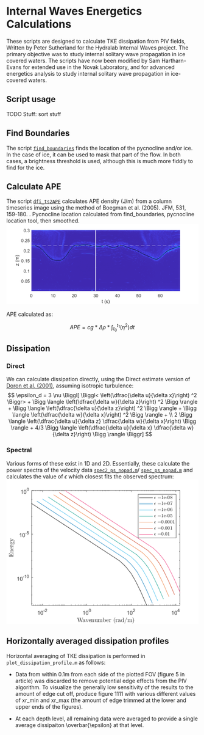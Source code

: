 # Internal Waves Energetics Calculations

These scripts are designed to calculate TKE dissipation from PIV fields, Written by Peter Sutherland for the Hydralab Internal Waves project. The primary objective was to study internal solitary wave propagation in ice covered waters. The scripts have now been modified by Sam Hartharn-Evans for extended use in the Novak Laboratory, and for advanced energetics analysis to study internal solitary wave propagation in ice-covered waters. 

## Script usage ##

TODO Stuff: sort stuff

## Find Boundaries
The script [`find_boundaries`](./find_boundaries.m) finds the location of the pycnocline and/or ice. In the case of ice, it can be used to mask that part of the flow. In both cases, a brightness threshold is used, although this is much more fiddly to find for the ice. 

## Calculate APE
The script [`dfi_ts2APE`](./dfi_ts2APE.m) calculates APE density (J/m) from a column timeseries image using the method of Boegman et al. (2005). JFM, 531, 159-180. .
Pycnocline location calculated from find_boundaries, pycnocline location tool, then smoothed. 
![Pycnocline detection](./dfi_ts2APE.png)

APE calculated as:

$$APE = cg * \Delta\rho * \int_{t_0}^{t_1}(\eta^2) dt$$

## Dissipation
### Direct
We can calculate dissipation directly, using the Direct estimate version of [Doron et al. (2001)](https://doi.org/10.1175/1520-0485(2001)0312108:TCADEI%3E2.0.CO;2), assuming isotropic turbulence:
$$    \epsilon_d = 3 \nu \Biggl[ \Biggl< \left(\dfrac{\delta u}{\delta x}\right) ^2 \Biggr>  +  \Bigg \langle \left(\dfrac{\delta w}{\delta z}\right) ^2 \Bigg \rangle  + 
    \Bigg \langle \left(\dfrac{\delta u}{\delta z}\right) ^2 \Bigg \rangle +
    \Bigg \langle \left(\dfrac{\delta w}{\delta x}\right) ^2 \Bigg \rangle + \\
    2 \Bigg \langle \left(\dfrac{\delta u}{\delta z} \dfrac{\delta w}{\delta x}\right) \Bigg \rangle + 
    4/3 \Bigg \langle \left(\dfrac{\delta u}{\delta x} \dfrac{\delta w}{\delta z}\right) \Bigg \rangle \Biggr]
$$

### Spectral
Various forms of these exist in 1D and 2D. Essentially, these calculate the power spectra of the velocity data [`spec2_ps_nopad.m`](./spec2_ps_nopad.m)/ [`spec_ps_nopad.m`](./spec_ps_nopad.m) and calculates the value of $\epsilon$ which closest fits the observed spectrum:
![Nasmyth Spectra](./NasmythSpectra.png)


## Horizontally averaged dissipation profiles ##

Horizontal averaging of TKE dissipation is performed in `plot_dissipation_profile.m` as follows:

- Data from within 0.1m from each side of the plotted FOV (figure 5 in article) was discarded to remove potential edge effects from the PIV algorithm.  To visualize the generally low sensitivity of the results to the amount of edge cut off, produce figure 1111 with various different values of xr_min and xr_max (the amount of edge trimmed at the lower and upper ends of the figures).

- At each depth level, all remaining data were averaged to provide a single average dissipaiton \overbar{\epsilon} at that level.

